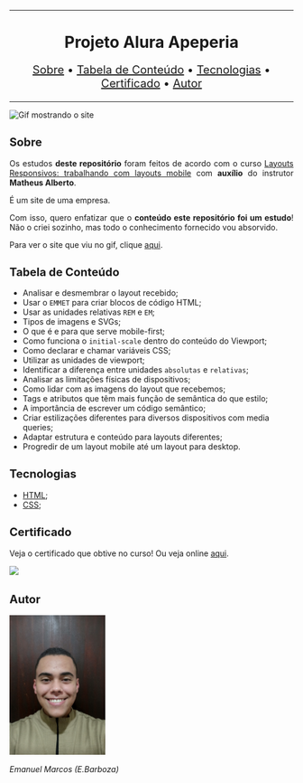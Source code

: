 <hr>

<main>
    <h1 align="center">Projeto Alura Apeperia</h1>
    <p align="center" style="font-size: 1.25rem;">
        <a href="#sobre">Sobre</a> •
        <a href="#tabela-de-conteudo">Tabela de Conteúdo</a> •
        <a href="#tecnologias">Tecnologias</a> •
        <a href="#certificado">Certificado</a> •
        <a href="#autor">Autor</a>
    </p>
</main>

<hr>

<img src="Alura-Apeperia.gif" title="Gif mostrando o site">

<section id="sobre">
    <h2 style="font-size: 1.25rem;">Sobre</h2>
    <p style="text-align: justify;">Os estudos <b>deste repositório</b> foram feitos de acordo com o curso <a href="https://cursos.alura.com.br/course/mobile-first-layouts-responsivos">Layouts Responsivos: trabalhando com layouts mobile</a> com <b>auxílio</b> do instrutor <b>Matheus Alberto</b>.</p>
    <p style="text-align: justify;">É um site de uma empresa.</p>
    <p style="text-align: justify;">Com isso, quero enfatizar que o <b>conteúdo este repositório foi um estudo</b>! Não o criei sozinho, mas todo o conhecimento fornecido vou absorvido.</p>
    <p style="text-align: justify;">Para ver o site que viu no gif, clique <a href="https://aluraapeperia.vercel.app/">aqui</a>.</p>
</section>

<section id="tabela-de-conteudo">
    <h2 style="font-size: 1.25rem;">Tabela de Conteúdo</h2>
    <ul>
        <li>Analisar e desmembrar o layout recebido;</li>
        <li>Usar o <code>EMMET</code> para criar blocos de código HTML;</li>
        <li>Usar as unidades relativas <code>REM</code> e <code>EM</code>;</li>
        <li>Tipos de imagens e SVGs;</li>
        <li>O que é e para que serve mobile-first;</li>
        <li>Como funciona o <code>initial-scale</code> dentro do conteúdo do Viewport;</li>
        <li>Como declarar e chamar variáveis CSS;</li>
        <li>Utilizar as unidades de viewport;</li>
        <li>Identificar a diferença entre unidades <code>absolutas</code> e <code>relativas</code>;</li>
        <li>Analisar as limitações físicas de dispositivos;</li>
        <li>Como lidar com as imagens do layout que recebemos;</li>
        <li>Tags e atributos que têm mais função de semântica do que estilo;</li>
        <li>A importância de escrever um código semântico;</li>
        <li>Criar estilizações diferentes para diversos dispositivos com media queries;</li>
        <li>Adaptar estrutura e conteúdo para layouts diferentes;</li>
        <li>Progredir de um layout mobile até um layout para desktop.</li>
    </ul>
</section>

<section id="tecnologias">
    <h2 style="font-size: 1.25rem;">Tecnologias</h2>
    <ul>
        <li><a href="https://developer.mozilla.org/pt-BR/docs/Web/HTML">HTML</a>;</li>
        <li><a href="https://developer.mozilla.org/pt-BR/docs/Web/CSS">CSS</a>;</li>
    </ul>
</section>

<section id="certificado">
    <h2 style="font-size: 1.25rem;">Certificado</h2>
    <p style="text-align: justify;">Veja o certificado que obtive no curso! Ou veja online <a href="https://cursos.alura.com.br/certificate/3d5c6a0f-e42c-407a-8412-2d4e7733484e">aqui</a>.</p>
    <img src="Certificado de Conclusão Layouts Responsivos trabalhando com layouts mobile.jpg">
</section>

<section id="autor">
    <h2 style="font-size: 1.25rem;">Autor</h2>
    <img src="foto.jpg" width="170">
    <p style="text-align: justify;"><i>Emanuel Marcos (E.Barboza)<i></p>
</section>

